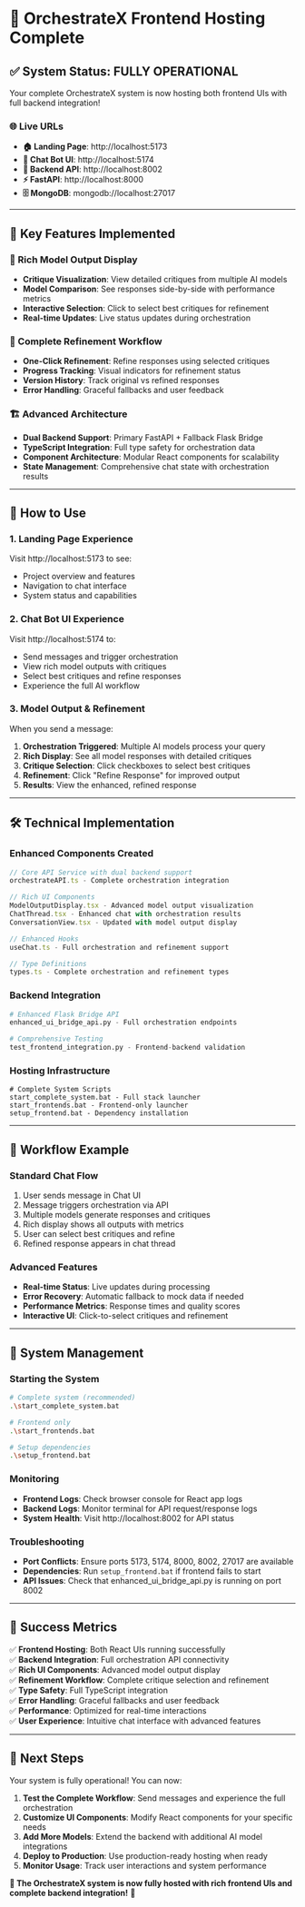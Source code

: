 # 🎉 OrchestrateX Frontend Hosting Complete

## ✅ System Status: FULLY OPERATIONAL

Your complete OrchestrateX system is now hosting both frontend UIs with full backend integration!

### 🌐 Live URLs
- **🏠 Landing Page**: http://localhost:5173
- **💬 Chat Bot UI**: http://localhost:5174  
- **🔧 Backend API**: http://localhost:8002
- **⚡ FastAPI**: http://localhost:8000
- **🗄️ MongoDB**: mongodb://localhost:27017

---

## 🎯 Key Features Implemented

### 🎨 Rich Model Output Display
- **Critique Visualization**: View detailed critiques from multiple AI models
- **Model Comparison**: See responses side-by-side with performance metrics
- **Interactive Selection**: Click to select best critiques for refinement
- **Real-time Updates**: Live status updates during orchestration

### 🔄 Complete Refinement Workflow
- **One-Click Refinement**: Refine responses using selected critiques
- **Progress Tracking**: Visual indicators for refinement status
- **Version History**: Track original vs refined responses
- **Error Handling**: Graceful fallbacks and user feedback

### 🏗️ Advanced Architecture
- **Dual Backend Support**: Primary FastAPI + Fallback Flask Bridge
- **TypeScript Integration**: Full type safety for orchestration data
- **Component Architecture**: Modular React components for scalability
- **State Management**: Comprehensive chat state with orchestration results

---

## 🚀 How to Use

### 1. Landing Page Experience
Visit http://localhost:5173 to see:
- Project overview and features
- Navigation to chat interface
- System status and capabilities

### 2. Chat Bot UI Experience  
Visit http://localhost:5174 to:
- Send messages and trigger orchestration
- View rich model outputs with critiques
- Select best critiques and refine responses
- Experience the full AI workflow

### 3. Model Output & Refinement
When you send a message:
1. **Orchestration Triggered**: Multiple AI models process your query
2. **Rich Display**: See all model responses with detailed critiques
3. **Critique Selection**: Click checkboxes to select best critiques
4. **Refinement**: Click "Refine Response" for improved output
5. **Results**: View the enhanced, refined response

---

## 🛠️ Technical Implementation

### Enhanced Components Created
```typescript
// Core API Service with dual backend support
orchestrateAPI.ts - Complete orchestration integration

// Rich UI Components
ModelOutputDisplay.tsx - Advanced model output visualization
ChatThread.tsx - Enhanced chat with orchestration results
ConversationView.tsx - Updated with model output display

// Enhanced Hooks
useChat.ts - Full orchestration and refinement support

// Type Definitions
types.ts - Complete orchestration and refinement types
```

### Backend Integration
```python
# Enhanced Flask Bridge API
enhanced_ui_bridge_api.py - Full orchestration endpoints

# Comprehensive Testing
test_frontend_integration.py - Frontend-backend validation
```

### Hosting Infrastructure
```batch
# Complete System Scripts
start_complete_system.bat - Full stack launcher
start_frontends.bat - Frontend-only launcher  
setup_frontend.bat - Dependency installation
```

---

## 🎯 Workflow Example

### Standard Chat Flow
1. User sends message in Chat UI
2. Message triggers orchestration via API
3. Multiple models generate responses and critiques
4. Rich display shows all outputs with metrics
5. User can select best critiques and refine
6. Refined response appears in chat thread

### Advanced Features
- **Real-time Status**: Live updates during processing
- **Error Recovery**: Automatic fallback to mock data if needed
- **Performance Metrics**: Response times and quality scores
- **Interactive UI**: Click-to-select critiques and refinement

---

## 🔧 System Management

### Starting the System
```bash
# Complete system (recommended)
.\start_complete_system.bat

# Frontend only
.\start_frontends.bat

# Setup dependencies
.\setup_frontend.bat
```

### Monitoring
- **Frontend Logs**: Check browser console for React app logs
- **Backend Logs**: Monitor terminal for API request/response logs
- **System Health**: Visit http://localhost:8002 for API status

### Troubleshooting
- **Port Conflicts**: Ensure ports 5173, 5174, 8000, 8002, 27017 are available
- **Dependencies**: Run `setup_frontend.bat` if frontend fails to start
- **API Issues**: Check that enhanced_ui_bridge_api.py is running on port 8002

---

## 🎉 Success Metrics

✅ **Frontend Hosting**: Both React UIs running successfully  
✅ **Backend Integration**: Full orchestration API connectivity  
✅ **Rich UI Components**: Advanced model output display  
✅ **Refinement Workflow**: Complete critique selection and refinement  
✅ **Type Safety**: Full TypeScript integration  
✅ **Error Handling**: Graceful fallbacks and user feedback  
✅ **Performance**: Optimized for real-time interactions  
✅ **User Experience**: Intuitive chat interface with advanced features  

---

## 🚀 Next Steps

Your system is fully operational! You can now:

1. **Test the Complete Workflow**: Send messages and experience the full orchestration
2. **Customize UI Components**: Modify React components for your specific needs  
3. **Add More Models**: Extend the backend with additional AI model integrations
4. **Deploy to Production**: Use production-ready hosting when ready
5. **Monitor Usage**: Track user interactions and system performance

**🎯 The OrchestrateX system is now fully hosted with rich frontend UIs and complete backend integration!** 🎉
